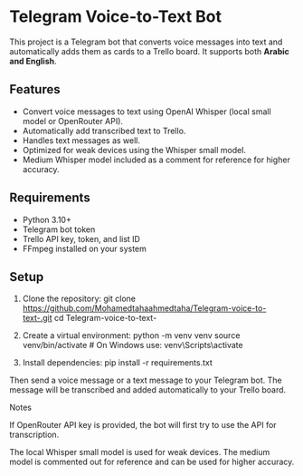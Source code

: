 # Telegram Voice-to-Text Bot

This project is a Telegram bot that converts voice messages into text and automatically adds them as cards to a Trello board. It supports both **Arabic and English**.

## Features

- Convert voice messages to text using OpenAI Whisper (local small model or OpenRouter API).
- Automatically add transcribed text to Trello.
- Handles text messages as well.
- Optimized for weak devices using the Whisper small model.
- Medium Whisper model included as a comment for reference for higher accuracy.

## Requirements

- Python 3.10+
- Telegram bot token
- Trello API key, token, and list ID
- FFmpeg installed on your system

## Setup

1. Clone the repository:
    git clone https://github.com/Mohamedtahaahmedtaha/Telegram-voice-to-text-.git
    cd Telegram-voice-to-text- 

2. Create a virtual environment:
    python -m venv venv
    source venv/bin/activate  # On Windows use: venv\Scripts\activate
3. Install dependencies:
     pip install -r requirements.txt


Then send a voice message or a text message to your Telegram bot. The message will be transcribed and added automatically to your Trello board.

Notes

If OpenRouter API key is provided, the bot will first try to use the API for transcription.

The local Whisper small model is used for weak devices. The medium model is commented out for reference and can be used for higher accuracy.

